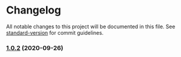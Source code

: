 # Changelog

All notable changes to this project will be documented in this file. See [standard-version](https://github.com/conventional-changelog/standard-version) for commit guidelines.

### [1.0.2](https://github.com/jjjimenez100/minimal-node-ts-boilerplate/compare/v1.0.1...v1.0.2) (2020-09-26)
